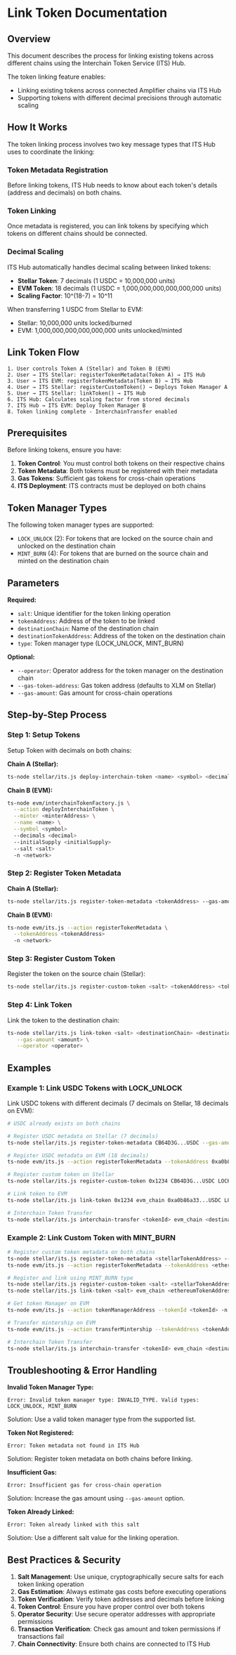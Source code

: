 # Link Token Documentation

## Overview

This document describes the process for linking existing tokens across different chains using the Interchain Token Service (ITS) Hub.

The token linking feature enables:

- Linking existing tokens across connected Amplifier chains via ITS Hub
- Supporting tokens with different decimal precisions through automatic scaling

## How It Works

The token linking process involves two key message types that ITS Hub uses to coordinate the linking:

### Token Metadata Registration

Before linking tokens, ITS Hub needs to know about each token's details (address and decimals) on both chains.

### Token Linking

Once metadata is registered, you can link tokens by specifying which tokens on different chains should be connected.

### Decimal Scaling

ITS Hub automatically handles decimal scaling between linked tokens:

- **Stellar Token**: 7 decimals (1 USDC = 10,000,000 units)
- **EVM Token**: 18 decimals (1 USDC = 1,000,000,000,000,000,000 units)
- **Scaling Factor**: 10^(18-7) = 10^11

When transferring 1 USDC from Stellar to EVM:

- Stellar: 10,000,000 units locked/burned
- EVM: 1,000,000,000,000,000,000 units unlocked/minted

## Link Token Flow

```
1. User controls Token A (Stellar) and Token B (EVM)
2. User → ITS Stellar: registerTokenMetadata(Token A) → ITS Hub
3. User → ITS EVM: registerTokenMetadata(Token B) → ITS Hub
4. User → ITS Stellar: registerCustomToken() → Deploys Token Manager A
5. User → ITS Stellar: linkToken() → ITS Hub
6. ITS Hub: Calculates scaling factor from stored decimals
7. ITS Hub → ITS EVM: Deploy Token Manager B
8. Token linking complete - InterchainTransfer enabled
```

## Prerequisites

Before linking tokens, ensure you have:

1. **Token Control**: You must control both tokens on their respective chains
2. **Token Metadata**: Both tokens must be registered with their metadata
3. **Gas Tokens**: Sufficient gas tokens for cross-chain operations
4. **ITS Deployment**: ITS contracts must be deployed on both chains

## Token Manager Types

The following token manager types are supported:

- `LOCK_UNLOCK` (2): For tokens that are locked on the source chain and unlocked on the destination chain
- `MINT_BURN` (4): For tokens that are burned on the source chain and minted on the destination chain

## Parameters

**Required:**

- `salt`: Unique identifier for the token linking operation
- `tokenAddress`: Address of the token to be linked
- `destinationChain`: Name of the destination chain
- `destinationTokenAddress`: Address of the token on the destination chain
- `type`: Token manager type (LOCK_UNLOCK, MINT_BURN)

**Optional:**

- `--operator`: Operator address for the token manager on the destination chain
- `--gas-token-address`: Gas token address (defaults to XLM on Stellar)
- `--gas-amount`: Gas amount for cross-chain operations

## Step-by-Step Process

### Step 1: Setup Tokens

Setup Token with decimals on both chains:

**Chain A (Stellar):**

```bash
ts-node stellar/its.js deploy-interchain-token <name> <symbol> <decimal> <salt> <initialSupply>
```

**Chain B (EVM):**

```bash
ts-node evm/interchainTokenFactory.js \
  --action deployInterchainToken \
  --minter <minterAddress> \
  --name <name> \
  --symbol <symbol>
  --decimals <decimal>
  --initialSupply <initialSupply>
  --salt <salt>
  -n <network>
```

### Step 2: Register Token Metadata

**Chain A (Stellar):**

```bash
ts-node stellar/its.js register-token-metadata <tokenAddress> --gas-amount <gasAmount>
```

**Chain B (EVM):**

```bash
ts-node evm/its.js --action registerTokenMetadata \
  --tokenAddress <tokenAddress>
  -n <network>
```

### Step 3: Register Custom Token

Register the token on the source chain (Stellar):

```bash
ts-node stellar/its.js register-custom-token <salt> <tokenAddress> <tokenManagerType>
```

### Step 4: Link Token

Link the token to the destination chain:

```bash
ts-node stellar/its.js link-token <salt> <destinationChain> <destinationTokenAddress> <tokenManagerType> \
   --gas-amount <amount> \
   --operator <operator>
```

## Examples

### Example 1: Link USDC Tokens with LOCK_UNLOCK

Link USDC tokens with different decimals (7 decimals on Stellar, 18 decimals on EVM):

```bash
# USDC already exists on both chains

# Register USDC metadata on Stellar (7 decimals)
ts-node stellar/its.js register-token-metadata CB64D3G...USDC --gas-amount 10000000

# Register USDC metadata on EVM (18 decimals)
ts-node evm/its.js --action registerTokenMetadata --tokenAddress 0xa0b86a33...USDC -n evm_chain

# Register custom token on Stellar
ts-node stellar/its.js register-custom-token 0x1234 CB64D3G...USDC LOCK_UNLOCK

# Link token to EVM
ts-node stellar/its.js link-token 0x1234 evm_chain 0xa0b86a33...USDC LOCK_UNLOCK --gas-amount 10000000

# Interchain Token Transfer
ts-node stellar/its.js interchain-transfer <tokenId> evm_chain <destinationAddress> <amount> --gas-amount 10000000
```

### Example 2: Link Custom Token with MINT_BURN

```bash
# Register custom token metadata on both chains
ts-node stellar/its.js register-token-metadata <stellarTokenAddress> --gas-amount 10000000
ts-node evm/its.js --action registerTokenMetadata --tokenAddress <ethereumTokenAddress> -n evm_chain

# Register and link using MINT_BURN type
ts-node stellar/its.js register-custom-token <salt> <stellarTokenAddress> MINT_BURN
ts-node stellar/its.js link-token <salt> evm_chain <ethereumTokenAddress> MINT_BURN --gas-amount 10000000 --operator <operatorAddress>

# Get token Manager on EVM
ts-node evm/its.js --action tokenManagerAddress --tokenId <tokenId> -n evm_chain

# Transfer mintership on EVM
ts-node evm/its.js --action transferMintership --tokenAddress <tokenAddress> --minter <tokenManager> -n evm_chain

# Interchain Token Transfer
ts-node stellar/its.js interchain-transfer <tokenId> evm_chain <destinationAddress> <amount> --gas-amount 10000000
```

## Troubleshooting & Error Handling

**Invalid Token Manager Type:**

```
Error: Invalid token manager type: INVALID_TYPE. Valid types: LOCK_UNLOCK, MINT_BURN
```

Solution: Use a valid token manager type from the supported list.

**Token Not Registered:**

```
Error: Token metadata not found in ITS Hub
```

Solution: Register token metadata on both chains before linking.

**Insufficient Gas:**

```
Error: Insufficient gas for cross-chain operation
```

Solution: Increase the gas amount using `--gas-amount` option.

**Token Already Linked:**

```
Error: Token already linked with this salt
```

Solution: Use a different salt value for the linking operation.

## Best Practices & Security

1. **Salt Management**: Use unique, cryptographically secure salts for each token linking operation
2. **Gas Estimation**: Always estimate gas costs before executing operations
3. **Token Verification**: Verify token addresses and decimals before linking
4. **Token Control**: Ensure you have proper control over both tokens
5. **Operator Security**: Use secure operator addresses with appropriate permissions
6. **Transaction Verification**: Check gas amount and token permissions if transactions fail
7. **Chain Connectivity**: Ensure both chains are connected to ITS Hub
